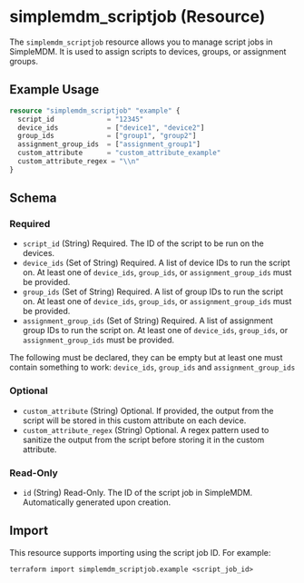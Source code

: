 # simplemdm_scriptjob (Resource)

The `simplemdm_scriptjob` resource allows you to manage script jobs in SimpleMDM. It is used to assign scripts to devices, groups, or assignment groups.

## Example Usage

```terraform
resource "simplemdm_scriptjob" "example" {
  script_id             = "12345"
  device_ids            = ["device1", "device2"]
  group_ids             = ["group1", "group2"]
  assignment_group_ids  = ["assignment_group1"]
  custom_attribute      = "custom_attribute_example"
  custom_attribute_regex = "\\n"
}
```

## Schema

### Required

- `script_id` (String) Required. The ID of the script to be run on the devices.
- `device_ids` (Set of String) Required. A list of device IDs to run the script on. At least one of `device_ids`, `group_ids`, or `assignment_group_ids` must be provided.
- `group_ids` (Set of String) Required. A list of group IDs to run the script on. At least one of `device_ids`, `group_ids`, or `assignment_group_ids` must be provided.
- `assignment_group_ids` (Set of String) Required. A list of assignment group IDs to run the script on. At least one of `device_ids`, `group_ids`, or `assignment_group_ids` must be provided.


The following must be declared, they can be empty but at least one must contain something to work: `device_ids`, `group_ids` and `assignment_group_ids`

### Optional

- `custom_attribute` (String) Optional. If provided, the output from the script will be stored in this custom attribute on each device.
- `custom_attribute_regex` (String) Optional. A regex pattern used to sanitize the output from the script before storing it in the custom attribute.

### Read-Only

- `id` (String) Read-Only. The ID of the script job in SimpleMDM. Automatically generated upon creation.

## Import

This resource supports importing using the script job ID. For example:

```shell
terraform import simplemdm_scriptjob.example <script_job_id>
```
